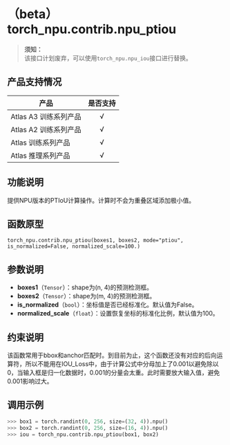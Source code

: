 # （beta）torch_npu.contrib.npu_ptiou

>**须知：**<br>
>该接口计划废弃，可以使用`torch_npu.npu_iou`接口进行替换。

## 产品支持情况

| 产品                                                         | 是否支持 |
| ------------------------------------------------------------ | :------: |
|<term>Atlas A3 训练系列产品</term>           |    √     |
|<term>Atlas A2 训练系列产品</term> | √   |
|<term>Atlas 训练系列产品</term> | √   |
|<term>Atlas 推理系列产品</term>| √   |

## 功能说明

提供NPU版本的PTIoU计算操作。计算时不会为重叠区域添加极小值。

## 函数原型

```
torch_npu.contrib.npu_ptiou(boxes1, boxes2, mode="ptiou", is_normalized=False, normalized_scale=100.)
```

## 参数说明

- **boxes1**（`Tensor`）：shape为(n, 4)的预测检测框。
- **boxes2**（`Tensor`）：shape为(m, 4)的预测检测框。
- **is_normalized**（`bool`）：坐标值是否已经标准化。默认值为False。
- **normalized_scale**（`float`）：设置恢复坐标的标准化比例，默认值为100。

## 约束说明

该函数常用于bbox和anchor匹配时。到目前为止，这个函数还没有对应的后向运算符，所以不能用在IOU_Loss中，由于计算公式中分母加上了0.001以避免除以0，当输入框是归一化数据时，0.001的分量会太重。此时需要放大输入值，避免0.001影响过大。

## 调用示例

```python
>>> box1 = torch.randint(0, 256, size=(32, 4)).npu()
>>> box2 = torch.randint(0, 256, size=(16, 4)).npu()
>>> iou = torch_npu.contrib.npu_ptiou(box1, box2)
```

